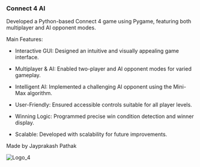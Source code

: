 ### Connect 4 AI

Developed a Python-based Connect 4 game using Pygame, featuring both multiplayer and AI opponent modes.

Main Features:
 - Interactive GUI: Designed an intuitive and visually appealing game interface.

 - Multiplayer & AI: Enabled two-player and AI opponent modes for varied gameplay.

 - Intelligent AI: Implemented a challenging AI opponent using the Mini-Max algorithm.

 - User-Friendly: Ensured accessible controls suitable for all player levels.

 - Winning Logic: Programmed precise win condition detection and winner display.

 - Scalable: Developed with scalability for future improvements.

Made by Jayprakash Pathak

![Logo_4](https://user-images.githubusercontent.com/49925882/190212507-7134c250-d66b-42da-8478-1b0e743264f9.png)
